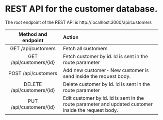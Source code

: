 

# REST API for the customer database.

The root endpoint of the REST API is http://localhost:3000/api/customers

|    Method and endpoint     | Action                                                                                               |
| :------------------------: | :--------------------------------------------------------------------------------------------------- |
|     GET /api/customers     | Fetch all customers                                                                                  |
|  GET /api/customers/{id}   | Fetch customer by id. Id is sent in the route parameter                                              |
|    POST /api/customers     | Add new customer- New customer is send inside the request body.                                      |
| DELETE /api/customers/{id} | Delete customer by id. Id is sent in the route parameter                                             |
|  PUT /api/customers/{id}   | Edit customer by id. Id is sent in the route parameter and updated customer inside the request body. |

